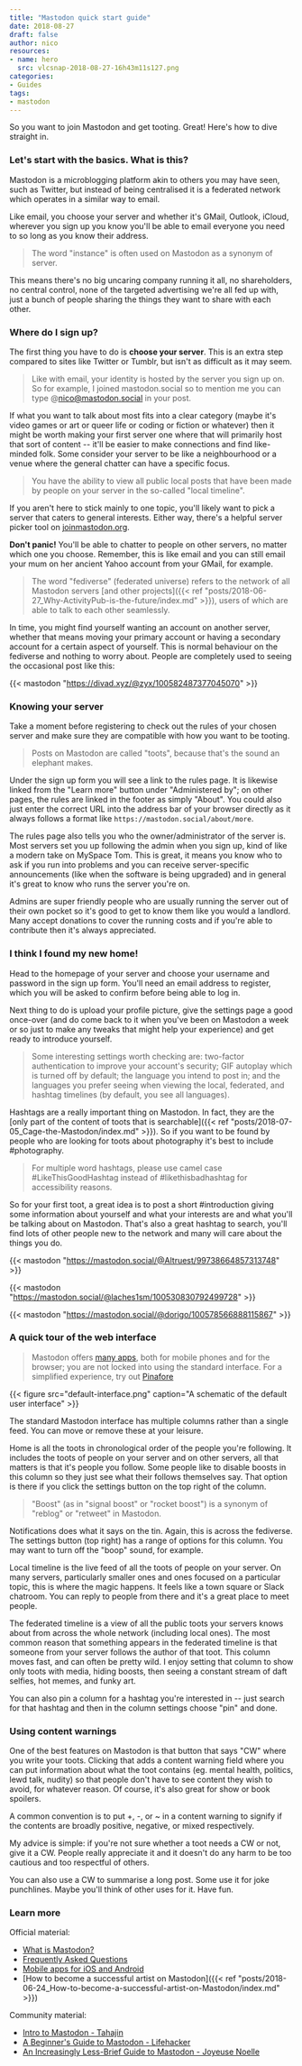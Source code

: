 ```yaml
---
title: "Mastodon quick start guide"
date: 2018-08-27
draft: false
author: nico
resources:
- name: hero
  src: vlcsnap-2018-08-27-16h43m11s127.png
categories:
- Guides
tags:
- mastodon
---
```


So you want to join Mastodon and get tooting. Great! Here's how to dive straight in.<!--more-->

### Let's start with the basics. What is this?

Mastodon is a microblogging platform akin to others you may have seen, such as Twitter, but instead of being centralised it is a federated network which operates in a similar way to email.

Like email, you choose your server and whether it's GMail, Outlook, iCloud, wherever you sign up you know you'll be able to email everyone you need to so long as you know their address.

> The word "instance" is often used on Mastodon as a synonym of server.

This means there's no big uncaring company running it all, no shareholders, no central control, none of the targeted advertising we're all fed up with, just a bunch of people sharing the things they want to share with each other.

### Where do I sign up?

The first thing you have to do is **choose your server**. This is an extra step compared to sites like Twitter or Tumblr, but isn't as difficult as it may seem.

> Like with email, your identity is hosted by the server you sign up on. So for example, I joined mastodon.social so to mention me you can type @nico@mastodon.social in your post.

If what you want to talk about most fits into a clear category (maybe it's video games or art or queer life or coding or fiction or whatever) then it might be worth making your first server one where that will primarily host that sort of content -- it'll be easier to make connections and find like-minded folk. Some consider your server to be like a neighbourhood or a venue where the general chatter can have a specific focus.

> You have the ability to view all public local posts that have been made by people on your server in the so-called "local timeline".

If you aren't here to stick mainly to one topic, you'll likely want to pick a server that caters to general interests. Either way, there's a helpful server picker tool on [joinmastodon.org](https://joinmastodon.org/#getting-started).

**Don't panic!** You'll be able to chatter to people on other servers, no matter which one you choose. Remember, this is like email and you can still email your mum on her ancient Yahoo account from your GMail, for example.

> The word "fediverse" (federated universe) refers to the network of all Mastodon servers [and other projects]({{< ref "posts/2018-06-27_Why-ActivityPub-is-the-future/index.md" >}}), users of which are able to talk to each other seamlessly.

In time, you might find yourself wanting an account on another server, whether that means moving your primary account or having a secondary account for a certain aspect of yourself. This is normal behaviour on the fediverse and nothing to worry about. People are completely used to seeing the occasional post like this:

{{< mastodon "https://divad.xyz/@zyx/100582487377045070" >}}

### Knowing your server

Take a moment before registering to check out the rules of your chosen server and make sure they are compatible with how you want to be tooting.

> Posts on Mastodon are called "toots", because that's the sound an elephant makes.

Under the sign up form you will see a link to the rules page. It is likewise linked from the "Learn more" button under "Administered by"; on other pages, the rules are linked in the footer as simply "About". You could also just enter the correct URL into the address bar of your browser directly as it always follows a format like `https://mastodon.social/about/more`.

The rules page also tells you who the owner/administrator of the server is. Most servers set you up following the admin when you sign up, kind of like a modern take on MySpace Tom. This is great, it means you know who to ask if you run into problems and you can receive server-specific announcements (like when the software is being upgraded) and in general it's great to know who runs the server you're on.

Admins are super friendly people who are usually running the server out of their own pocket so it's good to get to know them like you would a landlord. Many accept donations to cover the running costs and if you're able to contribute then it's always appreciated.

### I think I found my new home!

Head to the homepage of your server and choose your username and password in the sign up form. You'll need an email address to register, which you will be asked to confirm before being able to log in.

Next thing to do is upload your profile picture, give the settings page a good once-over (and do come back to it when you've been on Mastodon a week or so just to make any tweaks that might help your experience) and get ready to introduce yourself.

> Some interesting settings worth checking are: two-factor authentication to improve your account's security; GIF autoplay which is turned off by default; the language you intend to post in; and the languages you prefer seeing when viewing the local, federated, and hashtag timelines (by default, you see all languages).

Hashtags are a really important thing on Mastodon. In fact, they are the [only part of the content of toots that is searchable]({{< ref "posts/2018-07-05_Cage-the-Mastodon/index.md" >}}). So if you want to be found by people who are looking for toots about photography it's best to include #photography.

> For multiple word hashtags, please use camel case #LikeThisGoodHashtag instead of #likethisbadhashtag for accessibility reasons.

So for your first toot, a great idea is to post a short #introduction giving some information about yourself and what your interests are and what you'll be talking about on Mastodon. That's also a great hashtag to search, you'll find lots of other people new to the network and many will care about the things you do.

{{< mastodon "https://mastodon.social/@Altruest/99738664857313748" >}}

{{< mastodon "https://mastodon.social/@laches1sm/100530830792499728" >}}

{{< mastodon "https://mastodon.social/@dorigo/100578566888115867" >}}

### A quick tour of the web interface

> Mastodon offers [many apps](https://joinmastodon.org/apps), both for mobile phones and for the browser; you are not locked into using the standard interface. For a simplified experience, try out [Pinafore](https://pinafore.social)

{{< figure src="default-interface.png" caption="A schematic of the default user interface" >}}

The standard Mastodon interface has multiple columns rather than a single feed. You can move or remove these at your leisure.

Home is all the toots in chronological order of the people you're following. It includes the toots of people on your server and on other servers, all that matters is that it's people you follow. Some people like to disable boosts in this column so they just see what their follows themselves say. That option is there if you click the settings button on the top right of the column.

> "Boost" (as in "signal boost" or "rocket boost") is a synonym of "reblog" or "retweet" in Mastodon.

Notifications does what it says on the tin. Again, this is across the fediverse. The settings button (top right) has a range of options for this column. You may want to turn off the "boop" sound, for example.

Local timeline is the live feed of all the toots of people on your server. On many servers, particularly smaller ones and ones focused on a particular topic, this is where the magic happens. It feels like a town square or Slack chatroom. You can reply to people from there and it's a great place to meet people.

The federated timeline is a view of all the public toots your servers knows about from across the whole network (including local ones). The most common reason that something appears in the federated timeline is that someone from your server follows the author of that toot. This column moves fast, and can often be pretty wild. I enjoy setting that column to show only toots with media, hiding boosts, then seeing a constant stream of daft selfies, hot memes, and funky art.

You can also pin a column for a hashtag you're interested in -- just search for that hashtag and then in the column settings choose "pin" and done.

### Using content warnings

One of the best features on Mastodon is that button that says "CW" where you write your toots. Clicking that adds a content warning field where you can put information about what the toot contains (eg. mental health, politics, lewd talk, nudity) so that people don't have to see content they wish to avoid, for whatever reason. Of course, it's also great for show or book spoilers.

A common convention is to put +, -, or ~ in a content warning to signify if the contents are broadly positive, negative, or mixed respectively.

My advice is simple: if you're not sure whether a toot needs a CW or not, give it a CW. People really appreciate it and it doesn't do any harm to be too cautious and too respectful of others.

You can also use a CW to summarise a long post. Some use it for joke punchlines. Maybe you'll think of other uses for it. Have fun.

### Learn more

Official material:

* [What is Mastodon?](https://www.youtube.com/watch?v=IPSbNdBmWKE)
* [Frequently Asked Questions](https://github.com/tootsuite/documentation/blob/master/Using-Mastodon/FAQ.md)
* [Mobile apps for iOS and Android](https://joinmastodon.org/apps)
* [How to become a successful artist on Mastodon]({{< ref "posts/2018-06-24_How-to-become-a-successful-artist-on-Mastodon/index.md" >}})

Community material:

* [Intro to Mastodon - Tahajin](https://www.youtube.com/watch?v=W22msAw2zwI)
* [A Beginner's Guide to Mastodon - Lifehacker](https://lifehacker.com/a-beginner-s-guide-to-mastodon-1828503235)
* [An Increasingly Less-Brief Guide to Mastodon - Joyeuse Noelle](https://github.com/joyeusenoelle/GuideToMastodon/)
